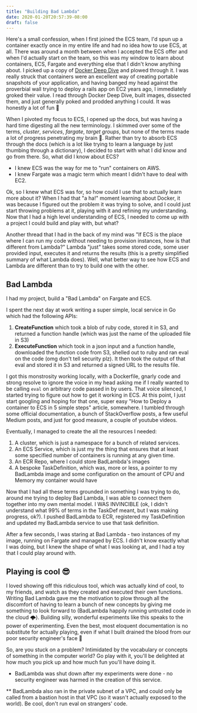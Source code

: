 ```yaml
---
title: "Building Bad Lambda"
date: 2020-01-20T20:57:39-08:00
draft: false
---
```


Here's a small confession, when I first joined the ECS team, I'd spun up a container exactly once in my entire life and had no idea how to use ECS, at all. There was around a month between when I accepted the ECS offer and when I'd actually start on the team, so this was my window to learn about containers, ECS, Fargate and everything else that I didn't know anything about. I picked up a copy of [Docker Deep Dive](https://www.amazon.com/Docker-Deep-Dive-Nigel-Poulton-ebook/dp/B01LXWQUFF) and plowed through it. I was really struck that containers were an excellent way of creating portable snapshots of your application, and having banged my head against the proverbial wall trying to deploy a rails app on EC2 years ago, I immediately groked their value.  I read through Docker Deep Dive, built images, dissected them, and just generally poked and prodded anything I could. It was honestly a lot of fun 🌈

When I pivoted my focus to ECS, I opened up the docs, but was having a hard time digesting all the new terminology. I skimmed over some of the terms, _cluster_, _services_, _fargate_, _target groups_, but none of the terms made a lot of progress penetrating my brain 🧠. Rather than try to absorb ECS through the docs (which is a lot like trying to learn a language by just thumbing through a dictionary), I decided to start with what I did know and go from there. So, what did I know about ECS? 

* I knew ECS was the way for me to "run" containers on AWS. 
* I knew Fargate was a magic term which meant I didn't have to deal with EC2. 

Ok, so I knew what ECS was for, so how could I use that to actually learn more about it? When I had that "a ha!" moment learning about Docker, it was because I figured out the problem it was trying to solve, and I could just start throwing problems at it, playing with it and refining my understanding. Now that I had a high level understanding of ECS, I needed to come up with a project I could build and play with, but what? 

Another thread that I had in the back of my mind was "If ECS is the place where I can run my code without needing to provision instances, how is that different from Lambda?" Lambda "just" takes some stored code, some user provided input, executes it and returns the results (this is a pretty simplified summary of what Lambda does). Well, what better way to see how ECS and Lambda are different than to try to build one with the other. 

## Bad Lambda

I had my project, build a "Bad Lambda" on Fargate and ECS.

I spent the next day at work writing a super simple, local service in Go which had the following APIs:

1. __CreateFunction__ which took a blob of ruby code, stored it in S3, and returned a function handle (which was just the name of the uploaded file in S3)
2. __ExecuteFunction__ which took in a json input and a function handle, downloaded the function code from S3, shelled out to ruby and ran eval on the code (omg don't tell security plz). It then took the output of that eval and stored it in S3 and returned a signed URL to the results file. 

I got this monstrosity working locally, with a Dockerfile, gnarly code and strong resolve to ignore the voice in my head asking me if I really wanted to be calling `eval` on arbitrary code passed in by users. That voice silenced, I started trying to figure out how to get it working in ECS. At this point, I just start googling and hoping for that one, super easy "How to Deploy a container to ECS in 5 simple steps" article, somewhere. I tumbled through some official documentation, a bunch of StackOverflow posts, a few useful Medium posts, and just for good measure, a couple of youtube videos.

Eventually, I managed to create the all the resources I needed:

1. A cluster, which is just a namespace for a bunch of related services.
2. An ECS Service, which is just my the thing that ensures that at least some specified number of containers is running at any given time.
3. An ECR Repo, where I could store BadLambda's images
4. A bespoke TaskDefinition, which was, more or less, a pointer to my BadLambda image and some configuration on the amount of CPU and Memory my container would have

Now that I had all these terms grounded in something I was trying to do, around me trying to deploy Bad Lambda, I was able to connect them together into my own mental model. I WAS INVINCIBLE (ok, I didn't understand what 99% of terms in the TaskDef meant, but I was making progress, ok?). I pushed BadLambda to ECR, registered my TaskDefinition and updated my BadLambda service to use that task definition.

After a few seconds, I was staring at Bad Lambda - two instances of my image, running on Fargate and managed by ECS. I didn't know exactly what I was doing, but I knew the shape of what I was looking at, and I had a toy that I could play around with.

## Playing is cool 😎 

I loved showing off this ridiculous tool, which was actually kind of cool, to my friends, and watch as they created and executed their own functions. Writing Bad Lambda gave me the motivation to plow through all the discomfort of having to learn a bunch of new concepts by giving me something to look forward to (BadLambda happily running untrusted code in the cloud 🌩). Building silly, wonderful experiments like this speaks to the power of experimenting. Even the best, most eloquent documentation is no substitute for actually playing, even if what I built drained the blood from our poor security engineer's face 🥰

So, are you stuck on a problem? Intimidated by the vocabulary or concepts of something in the computer world? Go play with it, you'll be delighted at how much you pick up and how much fun you'll have doing it.

* BadLambda was shut down after my experiments were done - no security engineer was harmed in the creation of this service.

** BadLambda also ran in the private subnet of a VPC, and could only be called from a bastion host in that VPC (so it wasn't actually exposed to the world). Be cool, don't run eval on strangers' code. 

